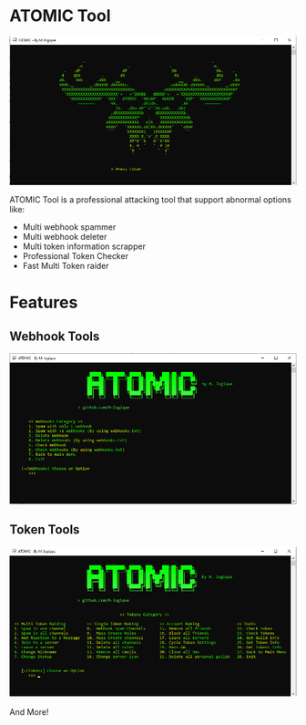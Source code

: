 # ATOMIC Tool
<img src="screenshots/start.png">


ATOMIC Tool is a professional attacking tool that support abnormal options like:

- Multi webhook spammer
- Multi webhook deleter
- Multi token information scrapper
- Professional Token Checker
- Fast Multi Token raider

# Features

## Webhook Tools
<img src="screenshots/webhooks.png">
<br>

## Token Tools
<img src="screenshots/tokens.png">


And More!